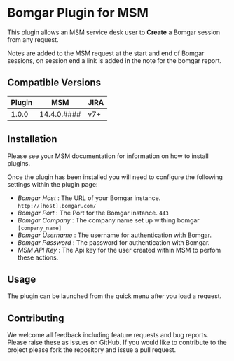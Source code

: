 # Bomgar Plugin for MSM

This plugin allows an MSM service desk user to **Create** a Bomgar session from any request. 

Notes are added to the MSM request at the start and end of Bomgar sessions, on session end a link is added in the note for the bomgar report.

## Compatible Versions

| Plugin  | MSM         | JIRA     |
|---------|-------------|----------|
| 1.0.0   | 14.4.0.#### | v7+      |

## Installation

Please see your MSM documentation for information on how to install plugins.

Once the plugin has been installed you will need to configure the following settings within the plugin page:

+ *Bomgar Host* : The URL of your Bomgar instance. `http://[host].bomgar.com/`
+ *Bomgar Port* : The Port for the Bomgar instance. `443`
+ *Bomgar Company* : The company name set up withing bomgar `[company_name]`
+ *Bomgar Username* : The username for authentication with Bomgar.
+ *Bomgar Password* : The password for authentication with Bomgar.
+ *MSM API Key* : The Api key for the user created within MSM to perfom these actions.

## Usage

The plugin can be launched from the quick menu after you load a request.

## Contributing

We welcome all feedback including feature requests and bug reports. Please raise these as issues on GitHub. If you would like to contribute to the project please fork the repository and issue a pull request.